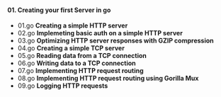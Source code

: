 #### 01. Creating your first Server in go

- 01.go **Creating a simple HTTP server**
- 02.go **Implemeting basic auth on a simple HTTP server**
- 03.go **Optimizing HTTP server responses with GZIP compression**
- 04.go **Creating a simple TCP server**
- 05.go **Reading data from a TCP connection**
- 06.go **Writing data to a TCP connection**
- 07.go **Implementing HTTP request routing**
- 08.go **Implementing HTTP request routing using Gorilla Mux**
- 09.go **Logging HTTP requests**
